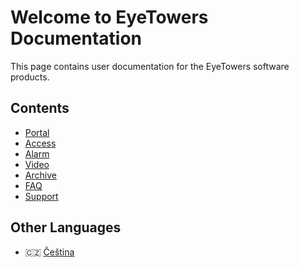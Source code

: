# Welcome to EyeTowers Documentation

This page contains user documentation for the EyeTowers software products.

## Contents

- [Portal](en/portal.md)
- [Access](en/access.md)
- [Alarm](en/alarm.md)
- [Video](en/video.md)
- [Archive](en/archive.md)
- [FAQ](en/faq.md)
- [Support](en/support.md)

## Other Languages

- :czech_republic: [Čeština](cs/)
